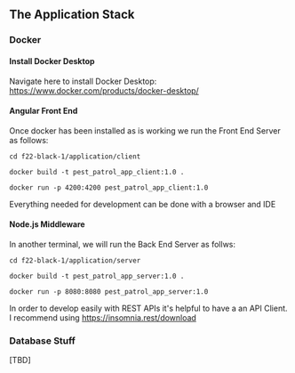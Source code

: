 ## The Application Stack

### Docker

#### Install Docker Desktop

Navigate here to install Docker Desktop: https://www.docker.com/products/docker-desktop/

#### Angular Front End
Once docker has been installed as is working we run the Front End Server as follows:

`cd f22-black-1/application/client`

`docker build -t pest_patrol_app_client:1.0 .`

`docker run -p 4200:4200 pest_patrol_app_client:1.0`

Everything needed for development can be done with a browser and IDE

#### Node.js Middleware

In another terminal, we will run the Back End Server as follws:

`cd f22-black-1/application/server`

`docker build -t pest_patrol_app_server:1.0 .`

`docker run -p 8080:8080 pest_patrol_app_server:1.0`

In order to develop easily with REST APIs it's helpful to have a an API Client. I recommend using https://insomnia.rest/download

### Database Stuff

[TBD]
